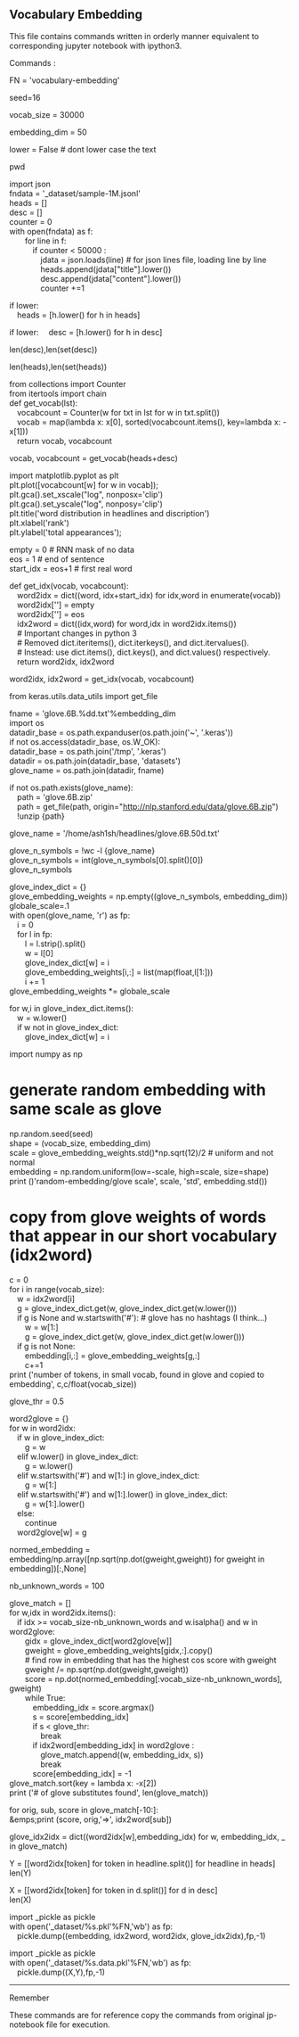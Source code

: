 ## Vocabulary Embedding

This file contains commands written in orderly manner equivalent to corresponding jupyter notebook with ipython3.

Commands :


FN = 'vocabulary-embedding'  

seed=16  

vocab_size = 30000  

embedding_dim = 50  

lower = False # dont lower case the text  

pwd  

import json  
fndata = '_dataset/sample-1M.jsonl'  
heads = []  
desc = []  
counter = 0  
with open(fndata) as f:  
&emsp;&emsp;for line in f:  
&emsp;&emsp;&emsp;if counter < 50000 :  
&emsp;&emsp;&emsp;&emsp;jdata = json.loads(line)    # for json lines file, loading line by line  
&emsp;&emsp;&emsp;&emsp;heads.append(jdata["title"].lower())  
&emsp;&emsp;&emsp;&emsp;desc.append(jdata["content"].lower())  
&emsp;&emsp;&emsp;&emsp;counter +=1  

if lower:  
&emsp;heads = [h.lower() for h in heads]  

if lower:
&emsp;desc = [h.lower() for h in desc]

len(desc),len(set(desc))  

len(heads),len(set(heads))  

from collections import Counter  
from itertools import chain  
def get_vocab(lst):  
&emsp;vocabcount = Counter(w for txt in lst for w in txt.split())  
&emsp;vocab = map(lambda x: x[0], sorted(vocabcount.items(), key=lambda x: -x[1]))  
&emsp;return vocab, vocabcount  

vocab, vocabcount = get_vocab(heads+desc)  

import matplotlib.pyplot as plt  
plt.plot([vocabcount[w] for w in vocab]);  
plt.gca().set_xscale("log", nonposx='clip')  
plt.gca().set_yscale("log", nonposy='clip')  
plt.title('word distribution in headlines and discription')  
plt.xlabel('rank')  
plt.ylabel('total appearances');  

empty = 0 # RNN mask of no data  
eos = 1  # end of sentence  
start_idx = eos+1 # first real word  

def get_idx(vocab, vocabcount):  
&emsp;word2idx = dict((word, idx+start_idx) for idx,word in enumerate(vocab))  
&emsp;word2idx['<empty>'] = empty  
&emsp;word2idx['<eos>'] = eos  
&emsp;idx2word = dict((idx,word) for word,idx in word2idx.items())  
&emsp;# Important changes in python 3  
&emsp;# Removed dict.iteritems(), dict.iterkeys(), and dict.itervalues().  
&emsp;# Instead: use dict.items(), dict.keys(), and dict.values() respectively.  
&emsp;return word2idx, idx2word  

word2idx, idx2word = get_idx(vocab, vocabcount)  

from keras.utils.data_utils import get_file  

fname = 'glove.6B.%dd.txt'%embedding_dim  
import os  
datadir_base = os.path.expanduser(os.path.join('~', '.keras'))  
if not os.access(datadir_base, os.W_OK):  
    datadir_base = os.path.join('/tmp', '.keras')  
datadir = os.path.join(datadir_base, 'datasets')  
glove_name = os.path.join(datadir, fname)  

if not os.path.exists(glove_name):  
&emsp;path = 'glove.6B.zip'  
&emsp;path = get_file(path, origin="http://nlp.stanford.edu/data/glove.6B.zip")  
&emsp;!unzip {path}  

glove_name = '/home/ash1sh/headlines/glove.6B.50d.txt'  

glove_n_symbols = !wc -l {glove_name}  
glove_n_symbols = int(glove_n_symbols[0].split()[0])  
glove_n_symbols  

glove_index_dict = {}  
glove_embedding_weights = np.empty((glove_n_symbols, embedding_dim))  
globale_scale=.1  
with open(glove_name, 'r') as fp:  
&emsp;i = 0  
&emsp;for l in fp:  
&emsp;&emsp;l = l.strip().split()  
&emsp;&emsp;w = l[0]  
&emsp;&emsp;glove_index_dict[w] = i  
&emsp;&emsp;glove_embedding_weights[i,:] = list(map(float,l[1:]))  
&emsp;&emsp;i += 1  
glove_embedding_weights *= globale_scale  


for w,i in glove_index_dict.items():  
&emsp;w = w.lower()  
&emsp;if w not in glove_index_dict:  
&emsp;&emsp;glove_index_dict[w] = i  


import numpy as np  
# generate random embedding with same scale as glove  
np.random.seed(seed)  
shape = (vocab_size, embedding_dim)  
scale = glove_embedding_weights.std()*np.sqrt(12)/2 # uniform and not normal  
embedding = np.random.uniform(low=-scale, high=scale, size=shape)  
print ()'random-embedding/glove scale', scale, 'std', embedding.std())  
# copy from glove weights of words that appear in our short vocabulary (idx2word)  
c = 0  
for i in range(vocab_size):  
&emsp;w = idx2word[i]  
&emsp;g = glove_index_dict.get(w, glove_index_dict.get(w.lower()))  
&emsp;if g is None and w.startswith('#'): # glove has no hashtags (I think...)  
&emsp;&emsp;w = w[1:]  
&emsp;&emsp;g = glove_index_dict.get(w, glove_index_dict.get(w.lower()))  
&emsp;if g is not None:  
&emsp;&emsp;embedding[i,:] = glove_embedding_weights[g,:]  
&emsp;&emsp;c+=1  
print ('number of tokens, in small vocab, found in glove and copied to embedding', c,c/float(vocab_size))  

glove_thr = 0.5  

word2glove = {}  
for w in word2idx:  
&emsp;if w in glove_index_dict:  
&emsp;&emsp;g = w  
&emsp;elif w.lower() in glove_index_dict:  
&emsp;&emsp;g = w.lower()  
&emsp;elif w.startswith('#') and w[1:] in glove_index_dict:  
&emsp;&emsp;g = w[1:]  
&emsp;elif w.startswith('#') and w[1:].lower() in glove_index_dict:  
&emsp;&emsp;g = w[1:].lower()  
&emsp;else:  
&emsp;&emsp;continue  
&emsp;word2glove[w] = g  

normed_embedding = embedding/np.array([np.sqrt(np.dot(gweight,gweight)) for gweight in embedding])[:,None]

nb_unknown_words = 100

glove_match = []  
for w,idx in word2idx.items():  
&emsp;if idx >= vocab_size-nb_unknown_words and w.isalpha() and w in word2glove:  
&emsp;&emsp;gidx = glove_index_dict[word2glove[w]]  
&emsp;&emsp;gweight = glove_embedding_weights[gidx,:].copy()  
&emsp;&emsp;# find row in embedding that has the highest cos score with gweight  
&emsp;&emsp;gweight /= np.sqrt(np.dot(gweight,gweight))  
&emsp;&emsp;score = np.dot(normed_embedding[:vocab_size-nb_unknown_words], gweight)  
&emsp;&emsp;while True:  
&emsp;&emsp;&emsp;embedding_idx = score.argmax()  
&emsp;&emsp;&emsp;s = score[embedding_idx]  
&emsp;&emsp;&emsp;if s < glove_thr:  
&emsp;&emsp;&emsp;&emsp;break  
&emsp;&emsp;&emsp;if idx2word[embedding_idx] in word2glove :  
&emsp;&emsp;&emsp;&emsp;glove_match.append((w, embedding_idx, s))  
&emsp;&emsp;&emsp;&emsp;break  
&emsp;&emsp;&emsp;score[embedding_idx] = -1  
glove_match.sort(key = lambda x: -x[2])  
print ('# of glove substitutes found', len(glove_match))  

for orig, sub, score in glove_match[-10:]:  
&emps;print (score, orig,'=>', idx2word[sub])  

glove_idx2idx = dict((word2idx[w],embedding_idx) for  w, embedding_idx, _ in glove_match)  

Y = [[word2idx[token] for token in headline.split()] for headline in heads]  
len(Y)  

X = [[word2idx[token] for token in d.split()] for d in desc]  
len(X)  


import _pickle as pickle  
with open('_dataset/%s.pkl'%FN,'wb') as fp:  
&emsp;pickle.dump((embedding, idx2word, word2idx, glove_idx2idx),fp,-1)  

import _pickle as pickle  
with open('_dataset/%s.data.pkl'%FN,'wb') as fp:  
&emsp;pickle.dump((X,Y),fp,-1)  


---

Remember 

These commands are for reference copy the commands from original jp-notebook file for execution.
